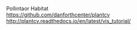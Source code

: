 Pollintaor Habitat  
https://github.com/danforthcenter/plantcv  
http://plantcv.readthedocs.io/en/latest/vis_tutorial/  
